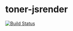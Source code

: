 # toner-jsrender

[![Build Status](https://travis-ci.org/jsreport/toner-jsrender.png?branch=master)](https://travis-ci.org/jsreport/toner-jsrender)
